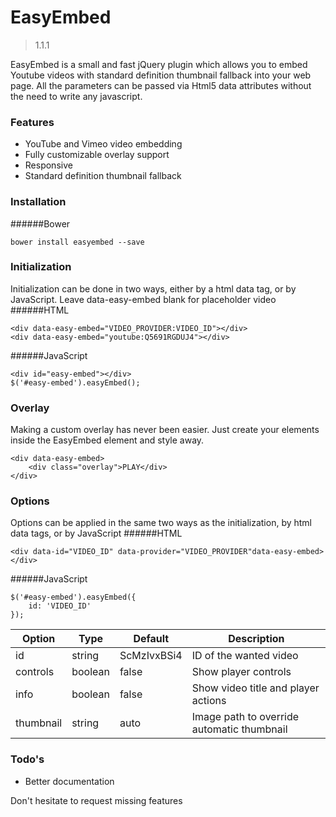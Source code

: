 # EasyEmbed
> 1.1.1

EasyEmbed is a small and fast jQuery plugin which allows you to embed Youtube videos with standard definition thumbnail fallback into your web page. All the parameters can be passed via Html5 data attributes without the need to write any javascript.

### Features
  - YouTube and Vimeo video embedding
  - Fully customizable overlay support
  - Responsive
  - Standard definition thumbnail fallback

### Installation
######Bower
```
bower install easyembed --save
```

### Initialization
Initialization can be done in two ways, either by a html data tag, or by JavaScript.
Leave data-easy-embed blank for placeholder video
######HTML
```
<div data-easy-embed="VIDEO_PROVIDER:VIDEO_ID"></div>
<div data-easy-embed="youtube:Q5691RGDUJ4"></div>
```

######JavaScript
```
<div id="easy-embed"></div>
$('#easy-embed').easyEmbed();
```

### Overlay
Making a custom overlay has never been easier. Just create your elements inside the EasyEmbed element and style away.
```
<div data-easy-embed>
    <div class="overlay">PLAY</div>
</div>
```

### Options
Options can be applied in the same two ways as the initialization, by html data tags, or by JavaScript
######HTML
```
<div data-id="VIDEO_ID" data-provider="VIDEO_PROVIDER"data-easy-embed></div>
```

######JavaScript
```
$('#easy-embed').easyEmbed({
    id: 'VIDEO_ID'
});
```
Option | Type | Default | Description
------ | ---- | ------- | -----------
id | string | ScMzIvxBSi4 | ID of the wanted video
controls | boolean | false | Show player controls
info | boolean | false | Show video title and player actions
thumbnail | string | auto | Image path to override automatic thumbnail


### Todo's
* Better documentation

Don't hesitate to request missing features